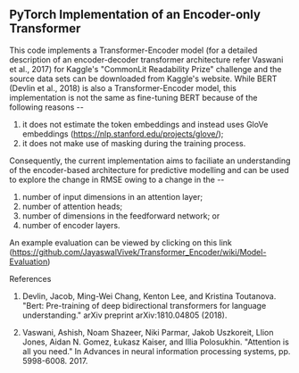 ## PyTorch Implementation of an Encoder-only Transformer

This code implements a Transformer-Encoder model (for a detailed description of an encoder-decoder transformer architecture refer Vaswani et al., 2017) for Kaggle's "CommonLit Readability Prize" challenge and the source data sets can be downloaded from Kaggle's website. While BERT (Devlin et al., 2018) is also a Transformer-Encoder model, this implementation is not the same as fine-tuning BERT because of the following reasons -- 
1. it does not estimate the token embeddings and instead uses GloVe embeddings (https://nlp.stanford.edu/projects/glove/);
2. it does not make use of masking during the training process.

Consequently, the current implementation aims to faciliate an understanding of the encoder-based architecture for predictive modelling and can be used to explore the change in RMSE owing to a change in the -- 
1. number of input dimensions in an attention layer;
2. number of attention heads;
3. number of dimensions in the feedforward network; or
4. number of encoder layers.

An example evaluation can be viewed by clicking on this link (https://github.com/JayaswalVivek/Transformer_Encoder/wiki/Model-Evaluation)

References
1. Devlin, Jacob, Ming-Wei Chang, Kenton Lee, and Kristina Toutanova. "Bert: Pre-training of deep bidirectional transformers for language understanding." arXiv preprint arXiv:1810.04805 (2018).

2. Vaswani, Ashish, Noam Shazeer, Niki Parmar, Jakob Uszkoreit, Llion Jones, Aidan N. Gomez, Łukasz Kaiser, and Illia Polosukhin. "Attention is all you need." In Advances in neural information processing systems, pp. 5998-6008. 2017.
